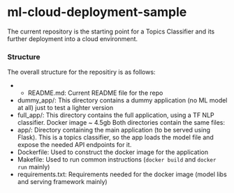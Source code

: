 # ml-cloud-deployment-sample

The current repository is the starting point for a Topics Classifier and its further deployment into a cloud environment.

### Structure
The overall structure for the repositiry is as follows:
* * README.md: Current README file for the repo
* dummy_app/: This directory contains a dummy application (no ML model at all) just to test a lighter version
* full_app/: This directory contains the full application, using a TF NLP classifier. Docker image ~ 4.5gb
Both directories contain the same files:
* app/: Directory containing the main application (to be served using Flask). This is a topics classifier, so the app loads the model file and expose the needed API endpoints for it. 
* Dockerfile: Used to construct the docker image for the application
* Makefile: Used to run common instructions (`docker build` and `docker run` mainly)
* requirements.txt: Requirements needed for the docker image (model libs and serving framework mainly)